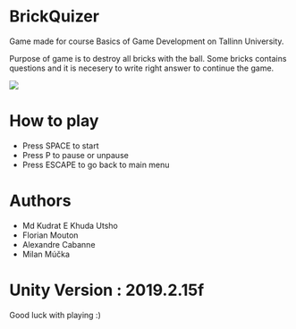# BrickQuizer

Game made for course Basics of Game Development on Tallinn University.

Purpose of game is to destroy all bricks with the ball. 
Some bricks contains questions and it is necesery to write right answer to continue the game.

![](https://i.imgur.com/47WIrTT.png)

# How to play

- Press SPACE to start
- Press P to pause or unpause
- Press ESCAPE to go back to main menu


# Authors

- Md Kudrat E Khuda Utsho
- Florian Mouton 
- Alexandre Cabanne
- Milan Múčka


# Unity Version : 2019.2.15f

Good luck with playing :)
